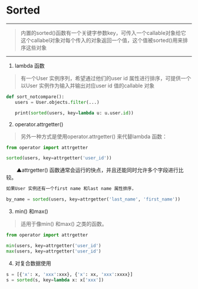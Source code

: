 # Sorted
---
> 内置的sorted()函数有一个关键字参数key，可传入一个callable对象给它   
> 这个callabel对象对每个传入的对象返回一个值，这个值被sorted()用来排序这些对象   
---
1. lambda 函数　
> 有一个User 实例序列，希望通过他们的user id 属性进行排序，可提供一个以User 实例作为输入并输出对应user id 值的callable 对象
```python
def sort_notcompare():
　　users = User.objects.filter(...)

　　print(sorted(users, key=lambda u: u.user.id))
```

2. operator.attrgetter()
> 另外一种方式是使用operator.attrgetter() 来代替lambda 函数：
```python
from operator import attrgetter

sorted(users, key=attrgetter('user_id'))
```
　　▲attrgetter() 函数通常会运行的快点，并且还能同时允许多个字段进行比较。
```python
如果User 实例还有一个first name 和last name 属性排序，

by_name = sorted(users, key=attrgetter('last_name', 'first_name'))
```

3. min() 和max()
> 适用于像min() 和max() 之类的函数。
```python
from operator import attrgetter

min(users, key=attrgetter('user_id')
max(users, key=attrgetter('user_id')
```

4. 对复合数据使用
```python
s = [{'x': x, 'xxx':xxx}, {'x': xx, 'xxx':xxxx}]
s = sorted(s, key=lambda x: x['xxx'])
```
